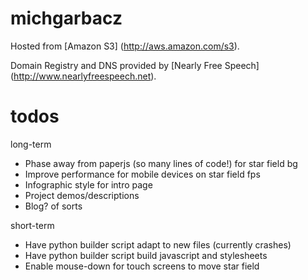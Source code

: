 michgarbacz
===========

Hosted from [Amazon S3] (http://aws.amazon.com/s3).

Domain Registry and DNS provided by [Nearly Free Speech] (http://www.nearlyfreespeech.net).


todos
=====
long-term
* Phase away from paperjs (so many lines of code!) for star field bg
* Improve performance for mobile devices on star field fps
* Infographic style for intro page
* Project demos/descriptions
* Blog? of sorts

short-term
* Have python builder script adapt to new files (currently crashes)
* Have python builder script build javascript and stylesheets
* Enable mouse-down for touch screens to move star field

